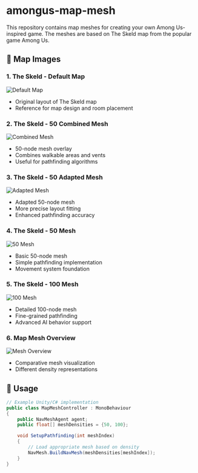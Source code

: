 # amongus-map-mesh

This repository contains map meshes for creating your own Among Us-inspired game. The meshes are based on The Skeld map from the popular game Among Us.

## 📍 Map Images

### 1. The Skeld - Default Map
![Default Map](https://i.ibb.co/PYWF6sp/The-Skeld-map-map-default.png)
- Original layout of The Skeld map
- Reference for map design and room placement

### 2. The Skeld - 50 Combined Mesh
![Combined Mesh](https://i.ibb.co/xFyNsGP/The-Skeld-map-mesh-50-combined.png)
- 50-node mesh overlay
- Combines walkable areas and vents
- Useful for pathfinding algorithms

### 3. The Skeld - 50 Adapted Mesh
![Adapted Mesh](https://i.ibb.co/BPvsjTX/The-Skeld-map-mesh-50-adapted.png)
- Adapted 50-node mesh
- More precise layout fitting
- Enhanced pathfinding accuracy

### 4. The Skeld - 50 Mesh
![50 Mesh](https://i.ibb.co/MsLzQfC/The-Skeld-map-mesh-50.png)
- Basic 50-node mesh
- Simple pathfinding implementation
- Movement system foundation

### 5. The Skeld - 100 Mesh
![100 Mesh](https://i.ibb.co/dptJ12z/The-Skeld-map-mesh-100.png)
- Detailed 100-node mesh
- Fine-grained pathfinding
- Advanced AI behavior support

### 6. Map Mesh Overview
![Mesh Overview](https://i.ibb.co/nkgjgdL/map-mesh.png)
- Comparative mesh visualization
- Different density representations

## 🚀 Usage

```csharp
// Example Unity/C# implementation
public class MapMeshController : MonoBehaviour 
{
    public NavMeshAgent agent;
    public float[] meshDensities = {50, 100};

    void SetupPathfinding(int meshIndex) 
    {
        // Load appropriate mesh based on density
        NavMesh.BuildNavMesh(meshDensities[meshIndex]);
    }
}
